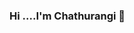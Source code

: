 ### Hi ....I'm Chathurangi 👋

<!--
**Chathurangiw/Chathurangiw** is a ✨ _special_ ✨ repository because its `README.md` (this file) appears on your GitHub profile.

Here are some ideas to get you started:

- 🔭 I am undergraduate student of Computer Science in Nsbm Green University
- 🌱 I’m currently learning Java, Web Development. 
- 👯 I’m looking to collaborate on ...
- 🤔 I’m looking for help with ...
- 💬 Ask me about ...
- 📫 How to reach me: ...
- 😄 Pronouns: ... 
- ⚡ Fun fact: ...
-->
